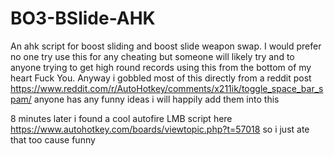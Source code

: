 # BO3-BSlide-AHK
An ahk script for boost sliding and boost slide weapon swap.
I would prefer no one try use this for any cheating but someone will likely try and to anyone trying to get high round records using this from the bottom of my heart Fuck You.
Anyway i gobbled most of this directly from a reddit post https://www.reddit.com/r/AutoHotkey/comments/x211ik/toggle_space_bar_spam/
anyone has any funny ideas i will happily add them into this

8 minutes later i found a cool autofire LMB script here https://www.autohotkey.com/boards/viewtopic.php?t=57018 so i just ate that too cause funny

